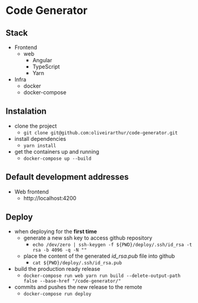 # Code Generator

## Stack

- Frontend
	- web
		- Angular
		- TypeScript
		- Yarn
- Infra
	- docker
	- docker-compose

## Instalation

- clone the project
	- `git clone git@github.com:oliveirarthur/code-generator.git`
- install dependencies
	- `yarn install`
- get the containers up and running
	- `docker-compose up --build`

## Default development addresses

- Web frontend
	- http://localhost:4200

## Deploy

- when deploying for the **first time**
	- generate a new ssh key to access github repository
		- `echo /dev/zero | ssh-keygen -f ${PWD}/deploy/.ssh/id_rsa -t rsa -b 4096 -q -N ""`
	- place the content of the generated *id_rsa.pub* file into github
		- `cat ${PWD}/deploy/.ssh/id_rsa.pub`
- build the production ready release
	- `docker-compose run web yarn run build --delete-output-path false --base-href "/code-generator/"`
- commits and pushes the new release to the remote
	- `docker-compose run deploy`
